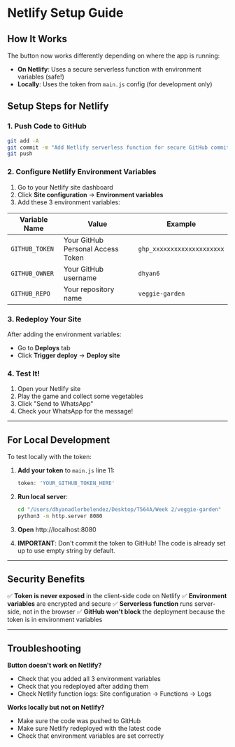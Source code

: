 # Netlify Setup Guide

## How It Works

The button now works differently depending on where the app is running:

- **On Netlify**: Uses a secure serverless function with environment variables (safe!)
- **Locally**: Uses the token from `main.js` config (for development only)

## Setup Steps for Netlify

### 1. Push Code to GitHub

```bash
git add -A
git commit -m "Add Netlify serverless function for secure GitHub commits"
git push
```

### 2. Configure Netlify Environment Variables

1. Go to your Netlify site dashboard
2. Click **Site configuration** → **Environment variables**
3. Add these 3 environment variables:

| Variable Name | Value | Example |
|---------------|-------|---------|
| `GITHUB_TOKEN` | Your GitHub Personal Access Token | `ghp_xxxxxxxxxxxxxxxxxxxx` |
| `GITHUB_OWNER` | Your GitHub username | `dhyan6` |
| `GITHUB_REPO` | Your repository name | `veggie-garden` |

### 3. Redeploy Your Site

After adding the environment variables:
- Go to **Deploys** tab
- Click **Trigger deploy** → **Deploy site**

### 4. Test It!

1. Open your Netlify site
2. Play the game and collect some vegetables
3. Click "Send to WhatsApp"
4. Check your WhatsApp for the message!

---

## For Local Development

To test locally with the token:

1. **Add your token** to `main.js` line 11:
   ```javascript
   token: 'YOUR_GITHUB_TOKEN_HERE'
   ```

2. **Run local server**:
   ```bash
   cd "/Users/dhyanadlerbelendez/Desktop/T564A/Week 2/veggie-garden"
   python3 -m http.server 8080
   ```

3. **Open** http://localhost:8080

4. **IMPORTANT**: Don't commit the token to GitHub! The code is already set up to use empty string by default.

---

## Security Benefits

✅ **Token is never exposed** in the client-side code on Netlify
✅ **Environment variables** are encrypted and secure
✅ **Serverless function** runs server-side, not in the browser
✅ **GitHub won't block** the deployment because the token is in environment variables

---

## Troubleshooting

**Button doesn't work on Netlify?**
- Check that you added all 3 environment variables
- Check that you redeployed after adding them
- Check Netlify function logs: Site configuration → Functions → Logs

**Works locally but not on Netlify?**
- Make sure the code was pushed to GitHub
- Make sure Netlify redeployed with the latest code
- Check that environment variables are set correctly
